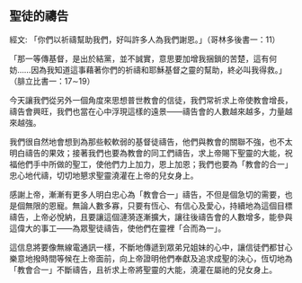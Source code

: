## 聖徒的禱告 ##

經文: 「你們以祈禱幫助我們，好叫許多人為我們謝恩。」（哥林多後書一：11）



「那一等傳基督，是出於結黨，並不誠實，意思要加增我捆鎖的苦楚，這有何妨……因為我知道這事藉著你們的祈禱和耶穌基督之靈的幫助，終必叫我得救。」（腓立比書一：17∼19）

今天讓我們從另外一個角度來思想普世教會的信徒，我們常祈求上帝使教會增長，禱告會興旺，我們也當在心中浮現這樣的遠景——禱告會的人數越來越多，力量越來越強。

我們很自然地會想到為那些較軟弱的基督徒禱告，他們與教會的關聯不強，也不太明白禱告的果效；接著我們也要為教會的同工們禱告，求上帝賜下聖靈的大能，祝福他們手中所做的聖工，使他們力上加力，恩上加恩；我們也要為「教會的合一」忠心地代禱，切切地懇求聖靈澆灌在上帝的兒女身上。

感謝上帝，漸漸有更多人明白忠心為「教會合一」禱告，不但是個急切的需要，也是個無限的恩寵。無論人數多寡，只要有恆心、有信心及愛心，持續地為這個目標禱告，上帝必悅納，且要讓這個漣漪逐漸擴大，讓往後禱告會的人數增多，能參與這偉大的事工——為眾聖徒禱告，使他們在靈裡「合而為一」。

這信息將要像無線電通訊一樣，不斷地傳遞到眾弟兄姐妹的心中，讓信徒們都甘心樂意地撥時間等候在上帝面前，向上帝證明他們奉獻及追求成聖的決心，恆切地為「教會合一」不斷禱告，且祈求上帝將聖靈的大能，澆灌在屬祂的兒女身上。